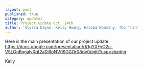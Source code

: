 ```yaml
---
layout: post
published: true
category: updates
title: Project update Oct. 24th
author: 'Alyssa Dayan, Kelly Huang, Habiba Noamany, Tho Tran'
---
```

Here is the main presentation of our project update.
https://docs.google.com/presentation/d/1gYXFyO2c-V5LOnBngaly0qf2aDiRoNVfi9GGOr08dv0/edit?usp=sharing

Kelly
